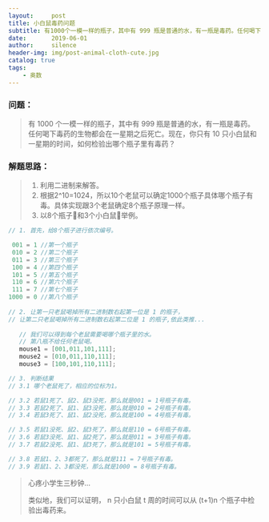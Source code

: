 ```yaml
---
layout:     post
title: 小白鼠毒药问题
subtitle: 有1000个一模一样的瓶子，其中有 999 瓶是普通的水，有一瓶是毒药。任何喝下毒药的生物都会在一星期之后死亡。现在，你只有 10 只小白鼠和一星期的时间，如何检验出哪个瓶子里有毒药？
date:       2019-06-01
author:     silence
header-img: img/post-animal-cloth-cute.jpg
catalog: true
tags:
    - 奥数
---
```


### 问题：

> 有 1000 个一模一样的瓶子，其中有 999 瓶是普通的水，有一瓶是毒药。任何喝下毒药的生物都会在一星期之后死亡。现在，你只有 10 只小白鼠和一星期的时间，如何检验出哪个瓶子里有毒药？

### 解题思路：

> 1. 利用二进制来解答。
> 2. 根据2^10=1024，所以10个老鼠可以确定1000个瓶子具体哪个瓶子有毒。具体实现跟3个老鼠确定8个瓶子原理一样。
> 3. 以8个瓶子🧪和3个小白鼠🐁举例。

```java
// 1. 首先，给8个瓶子进行依次编号。

 001 = 1 //第一个瓶子
 010 = 2 //第二个瓶子
 011 = 3 //第三个瓶子
 100 = 4 //第四个瓶子
 101 = 5 //第五个瓶子
 110 = 6 //第六个瓶子
 111 = 7 //第七个瓶子
1000 = 0 //第八个瓶子
   
// 2. 让第一只老鼠喝掉所有二进制数右起第一位是 1 的瓶子，
// 让第二只老鼠喝掉所有二进制数右起第二位是 1 的瓶子,依此类推...
   
   // 我们可以得到每个老鼠需要喝哪个瓶子里的水。
   // 第八瓶不给任何老鼠喝。
   mouse1 = [001,011,101,111];
   mouse2 = [010,011,110,111];
   mouse3 = [100,101,110,111];

// 3. 判断结果
// 3.1 哪个老鼠死了，相应的位标为1。

// 3.2 若鼠1死了、鼠2、鼠3没死，那么就是001 = 1号瓶子有毒。
// 3.3 若鼠2死了、鼠1、鼠3没死，那么就是010 = 2号瓶子有毒。
// 3.4 若鼠3死了、鼠1、鼠2没死，那么就是100 = 4号瓶子有毒。

// 3.5 若鼠1没死、鼠2、鼠3死了，那么就是110 = 6号瓶子有毒。
// 3.6 若鼠3没死、鼠1、鼠2死了，那么就是011 = 3号瓶子有毒。
// 3.7 若鼠2没死、鼠1、鼠3死了，那么就是101 = 5号瓶子有毒。

// 3.8 若鼠1、2、3都死了，那么就是111 = 7号瓶子有毒。
// 3.9 若鼠1、2、3都没死，那么就是1000 = 8号瓶子有毒。

```

> 心疼小学生三秒钟...
>
> 类似地，我们可以证明， n 只小白鼠 t 周的时间可以从 (t+1)n 个瓶子中检验出毒药来。


